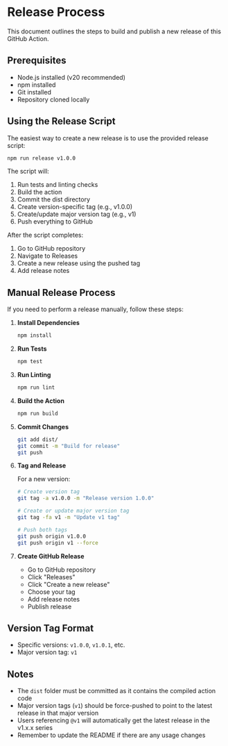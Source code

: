 # Release Process

This document outlines the steps to build and publish a new release of this GitHub Action.

## Prerequisites

- Node.js installed (v20 recommended)
- npm installed
- Git installed
- Repository cloned locally

## Using the Release Script

The easiest way to create a new release is to use the provided release script:

```bash
npm run release v1.0.0
```

The script will:

1. Run tests and linting checks
2. Build the action
3. Commit the dist directory
4. Create version-specific tag (e.g., v1.0.0)
5. Create/update major version tag (e.g., v1)
6. Push everything to GitHub

After the script completes:

1. Go to GitHub repository
2. Navigate to Releases
3. Create a new release using the pushed tag
4. Add release notes

## Manual Release Process

If you need to perform a release manually, follow these steps:

1. **Install Dependencies**

   ```bash
   npm install
   ```

2. **Run Tests**

   ```bash
   npm test
   ```

3. **Run Linting**

   ```bash
   npm run lint
   ```

4. **Build the Action**

   ```bash
   npm run build
   ```

5. **Commit Changes**

   ```bash
   git add dist/
   git commit -m "Build for release"
   git push
   ```

6. **Tag and Release**

   For a new version:

   ```bash
   # Create version tag
   git tag -a v1.0.0 -m "Release version 1.0.0"

   # Create or update major version tag
   git tag -fa v1 -m "Update v1 tag"

   # Push both tags
   git push origin v1.0.0
   git push origin v1 --force
   ```

7. **Create GitHub Release**
   - Go to GitHub repository
   - Click "Releases"
   - Click "Create a new release"
   - Choose your tag
   - Add release notes
   - Publish release

## Version Tag Format

- Specific versions: `v1.0.0`, `v1.0.1`, etc.
- Major version tag: `v1`

## Notes

- The `dist` folder must be committed as it contains the compiled action code
- Major version tags (`v1`) should be force-pushed to point to the latest release in that major version
- Users referencing `@v1` will automatically get the latest release in the v1.x.x series
- Remember to update the README if there are any usage changes

